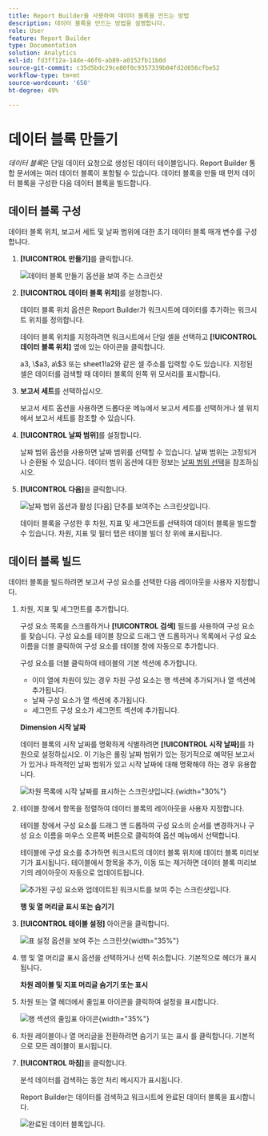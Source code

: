 ```yaml
---
title: Report Builder을 사용하여 데이터 블록을 만드는 방법
description: 데이터 블록을 만드는 방법을 설명합니다.
role: User
feature: Report Builder
type: Documentation
solution: Analytics
exl-id: fd3ff12a-14de-46f6-ab89-a0152fb11b0d
source-git-commit: c35d5bdc29ce80f0c9357339b04fd2d656cfbe52
workflow-type: tm+mt
source-wordcount: '650'
ht-degree: 49%

---
```


# 데이터 블록 만들기

*데이터 블록*&#x200B;은 단일 데이터 요청으로 생성된 데이터 테이블입니다. Report Builder 통합 문서에는 여러 데이터 블록이 포함될 수 있습니다. 데이터 블록을 만들 때 먼저 데이터 블록을 구성한 다음 데이터 블록을 빌드합니다.

## 데이터 블록 구성

데이터 블록 위치, 보고서 세트 및 날짜 범위에 대한 초기 데이터 블록 매개 변수를 구성합니다.

1. **[!UICONTROL 만들기]**&#x200B;를 클릭합니다.

   ![데이터 블록 만들기 옵션을 보여 주는 스크린샷](./assets/create_db.png)

1. **[!UICONTROL 데이터 블록 위치]**&#x200B;를 설정합니다.

   데이터 블록 위치 옵션은 Report Builder가 워크시트에 데이터를 추가하는 워크시트 위치를 정의합니다.

   데이터 블록 위치를 지정하려면 워크시트에서 단일 셀을 선택하고 **[!UICONTROL 데이터 블록 위치]** 옆에 있는 아이콘을 클릭합니다.

   a3, \\$a3, a\\\$3 또는 sheet1!a2와 같은 셀 주소를 입력할 수도 있습니다. 지정된 셀은 데이터를 검색할 때 데이터 블록의 왼쪽 위 모서리를 표시합니다.

1. **보고서 세트**&#x200B;를 선택하십시오.

   보고서 세트 옵션을 사용하면 드롭다운 메뉴에서 보고서 세트를 선택하거나 셀 위치에서 보고서 세트를 참조할 수 있습니다.

1. **[!UICONTROL 날짜 범위]**&#x200B;를 설정합니다.

   날짜 범위 옵션을 사용하면 날짜 범위를 선택할 수 있습니다. 날짜 범위는 고정되거나 순환될 수 있습니다. 데이터 범위 옵션에 대한 정보는 [날짜 범위 선택](select-date-range.md)을 참조하십시오.

1. **[!UICONTROL 다음]**&#x200B;을 클릭합니다.

   ![날짜 범위 옵션과 활성 [다음] 단추를 보여주는 스크린샷입니다.](./assets/choose_date_report_suite.png)

   데이터 블록을 구성한 후 차원, 지표 및 세그먼트를 선택하여 데이터 블록을 빌드할 수 있습니다. 차원, 지표 및 필터 탭은 테이블 빌더 창 위에 표시됩니다.

## 데이터 블록 빌드

데이터 블록을 빌드하려면 보고서 구성 요소를 선택한 다음 레이아웃을 사용자 지정합니다.

1. 차원, 지표 및 세그먼트를 추가합니다.

   구성 요소 목록을 스크롤하거나 **[!UICONTROL 검색]** 필드를 사용하여 구성 요소를 찾습니다. 구성 요소를 테이블 창으로 드래그 앤 드롭하거나 목록에서 구성 요소 이름을 더블 클릭하여 구성 요소를 테이블 창에 자동으로 추가합니다.

   구성 요소를 더블 클릭하여 테이블의 기본 섹션에 추가합니다.

   - 이미 열에 차원이 있는 경우 차원 구성 요소는 행 섹션에 추가되거나 열 섹션에 추가됩니다.
   - 날짜 구성 요소가 열 섹션에 추가됩니다.
   - 세그먼트 구성 요소가 세그먼트 섹션에 추가됩니다.

   **Dimension 시작 날짜**

   데이터 블록의 시작 날짜를 명확하게 식별하려면 **[!UICONTROL 시작 날짜]**&#x200B;를 차원으로 설정하십시오. 이 기능은 롤링 날짜 범위가 있는 정기적으로 예약된 보고서가 있거나 파격적인 날짜 범위가 있고 시작 날짜에 대해 명확해야 하는 경우 유용합니다.

   ![차원 목록에 시작 날짜를 표시하는 스크린샷입니다.](./assets/start-date-dimension.png){width="30%"}

1. 테이블 창에서 항목을 정렬하여 데이터 블록의 레이아웃을 사용자 지정합니다.

   테이블 창에서 구성 요소를 드래그 앤 드롭하여 구성 요소의 순서를 변경하거나 구성 요소 이름을 마우스 오른쪽 버튼으로 클릭하여 옵션 메뉴에서 선택합니다.

   테이블에 구성 요소를 추가하면 워크시트의 데이터 블록 위치에 데이터 블록 미리보기가 표시됩니다. 테이블에서 항목을 추가, 이동 또는 제거하면 데이터 블록 미리보기의 레이아웃이 자동으로 업데이트됩니다.

   ![추가된 구성 요소와 업데이트된 워크시트를 보여 주는 스크린샷입니다.](./assets/image10.png)

   **행 및 열 머리글 표시 또는 숨기기**

1. **[!UICONTROL 테이블 설정]** 아이콘을 클릭합니다.

   ![표 설정 옵션을 보여 주는 스크린샷](./assets/table-settings.png){width="35%"}

1. 행 및 열 머리글 표시 옵션을 선택하거나 선택 취소합니다. 기본적으로 헤더가 표시됩니다.

   **차원 레이블 및 지표 머리글 숨기기 또는 표시**

1. 차원 또는 열 헤더에서 줄임표 아이콘을 클릭하여 설정을 표시합니다.

   ![행 섹션의 줄임표 아이콘](./assets/row-heading.png){width="35%"}

1. 차원 레이블이나 열 머리글을 전환하려면 숨기기 또는 표시 를 클릭합니다. 기본적으로 모든 레이블이 표시됩니다.

1. **[!UICONTROL 마침]**&#x200B;을 클릭합니다.

   분석 데이터를 검색하는 동안 처리 메시지가 표시됩니다.

   Report Builder는 데이터를 검색하고 워크시트에 완료된 데이터 블록을 표시합니다.

   ![완료된 데이터 블록입니다.](./assets/image12.png)
